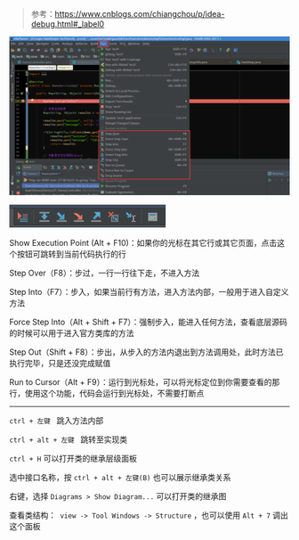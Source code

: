 > 参考：https://www.cnblogs.com/chiangchou/p/idea-debug.html#_label0













![debug](.\debug.png)







![debug2](.\debug2.png)

Show Execution Point (Alt + F10)：如果你的光标在其它行或其它页面，点击这个按钮可跳转到当前代码执行的行

Step Over（F8）：步过，一行一行往下走，不进入方法

Step Into（F7）：步入，如果当前行有方法，进入方法内部，一般用于进入自定义方法

Force Step Into（Alt + Shift + F7）：强制步入，能进入任何方法，查看底层源码的时候可以用于进入官方类库的方法

Step Out（Shift + F8）：步出，从步入的方法内退出到方法调用处，此时方法已执行完毕，只是还没完成赋值

Run to Cursor（Alt + F9）：运行到光标处，可以将光标定位到你需要查看的那行，使用这个功能，代码会运行到光标处，不需要打断点











***



`ctrl + 左键 ` 跳入方法内部

`ctrl + alt + 左键 ` 跳转至实现类

` ctrl + H ` 可以打开类的继承层级面板

选中接口名称，按 ` ctrl + alt + 左键(B) ` 也可以展示继承类关系



右键，选择 ` Diagrams > Show Diagram... ` 可以打开类的继承图



查看类结构：` view -> Tool Windows -> Structure` ，也可以使用 ` Alt + 7 ` 调出这个面板







